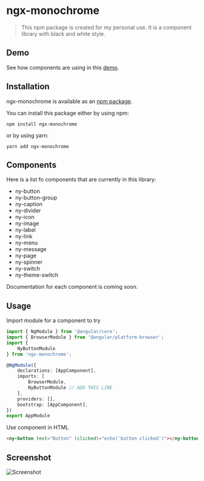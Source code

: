 # ngx-monochrome

> This npm package is created for my personal use. It is a component library with black and white style.

<!-- [![GitHub](https://img.shields.io/github/stars/namitoyokota/ngx-monochrome?style=social)](https://github.com/namitoyokota/ngx-monochrome) -->

<!-- [![Twitter](https://img.shields.io/twitter/follow/namitoyokota?style=social)](https://twitter.com/namitoyokota) -->

## Demo

See how components are using in this [demo](https://ngx-monochrome.namito.wiki/).

## Installation

ngx-monochrome is available as an [npm package](https://www.npmjs.com/package/ngx-monochrome).

You can install this package either by using npm:

```
npm install ngx-monochrome
```

or by using yarn:

```
yarn add ngx-monochrome
```

## Components

Here is a list fo components that are currently in this library:

-   ny-button
-   ny-button-group
-   ny-caption
-   ny-divider
-   ny-icon
-   ny-image
-   ny-label
-   ny-link
-   ny-menu
-   ny-message
-   ny-page
-   ny-spinner
-   ny-switch
-   ny-theme-switch

Documentation for each component is coming soon.

## Usage

Import module for a component to try

```typescript
import { NgModule } from '@angular/core';
import { BrowserModule } from '@angular/platform-browser';
import {
    NyButtonModule
} from 'ngx-monochrome';

@NgModule({
    declarations: [AppComponent],
    imports: [
        BrowserModule,
        NyButtonModule // ADD THIS LINE
    ],
    providers: [],
    bootstrap: [AppComponent],
})
export AppModule
```

Use component in HTML

```HTML
<ny-button text="Button" (clicked)="echo('button clicked')"></ny-button>
```

## Screenshot

![Screenshot](https://i.imgur.com/nSs513v.png)
